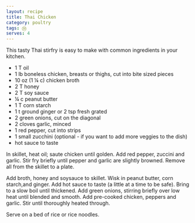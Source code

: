 ```yaml
---
layout: recipe
title: Thai Chicken
category: poultry
tags: ㉚
serves: 4
---
```

This tasty Thai stirfry is easy to make with common ingredients in your kitchen.

- 1 T oil
- 1 lb boneless chicken, breasts or thighs, cut into bite sized pieces
- 10 oz (1 ¼ c) chicken broth
- 2 T honey
- 2 T soy sauce 
- ¼ c peanut butter
- 1 T corn starch
- 1 t ground ginger or 2 tsp fresh grated
- 2 green onions, cut on the diagonal
- 2 cloves garlic, minced
- 1 red pepper, cut into strips
- 1 small zucchini (optional -  if you want to add more veggies to the dish)
- hot sauce to taste


In skillet, heat oil; saute chicken until golden. Add red pepper, zuccini and garlic.  Stir fry briefly until pepper and garlic are slightly browned.  Remove all from the skillet to a plate.

Add broth, honey and soysauce to skillet. Wisk in peanut butter, corn starch,and ginger. Add hot sauce to taste (a little at a time to be safe). Bring to a slow boil until thickened.  Add green onions, stirring briefly over low
heat until blended and smooth. Add pre-cooked chicken, peppers and garlic. Stir until thoroughly heated through. 

Serve on a bed of rice or rice noodles.
